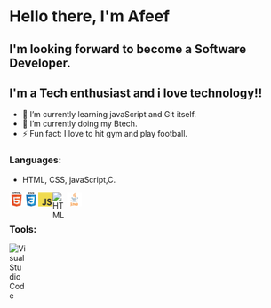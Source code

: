 # Hello there, I'm Afeef 
## I'm looking forward to become a Software Developer.
## I'm a Tech enthusiast and i love technology!!

- 🌱 I’m currently learning javaScript and Git itself.
- 👯 I’m currently doing my Btech.
- ⚡ Fun fact: I love to hit gym and play football. 


### Languages: 
  - HTML, CSS, javaScript,C.
<img align="left" alt="HTML" width="26px" src="https://raw.githubusercontent.com/github/explore/80688e429a7d4ef2fca1e82350fe8e3517d3494d/topics/html/html.png"/>
<img align="left" alt="CSS" width="26px" src="https://raw.githubusercontent.com/github/explore/80688e429a7d4ef2fca1e82350fe8e3517d3494d/topics/css/css.png"/>
<img align="left" alt="Javascript" width="26px" src="https://raw.githubusercontent.com/github/explore/80688e429a7d4ef2fca1e82350fe8e3517d3494d/topics/javascript/javascript.png"/>
<img align="left" alt="HTML" width="26px" src="https://upload.wikimedia.org/wikipedia/commons/thumb/1/18/C_Programming_Language.svg/1200px-C_Programming_Language.svg.png"/>
<img align="left" alt="HTML" width="26px" src="https://raw.githubusercontent.com/github/explore/5b3600551e122a3277c2c5368af2ad5725ffa9a1/topics/java/java.png"/>

<br/>
<br/>

### Tools:  

<img align="left" alt="Visual Studio Code" width="30px" src="https://ieeemy.org/section/wp-content/uploads/2020/09/960x0.jpg" />




